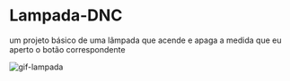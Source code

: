 # Lampada-DNC

um projeto básico de uma lâmpada que acende e apaga a medida que eu aperto o botão correspondente <br>



![gif-lampada](https://github.com/Lucasgarciaamorim/Lampada-DNC/assets/115677480/322c898f-bad2-477a-ab3c-94952b394d01)
